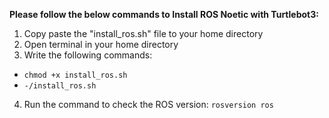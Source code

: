 **Please follow the below commands to Install ROS Noetic with Turtlebot3:**
1. Copy paste the "install_ros.sh" file to your home directory
2. Open terminal in your home directory
3. Write the following commands:
  - `chmod +x install_ros.sh`
  - `-/install_ros.sh`
4. Run the command to check the ROS version:
   `rosversion ros`

   
